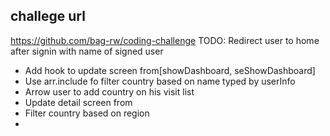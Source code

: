 ## challege url
 https://github.com/bag-rw/coding-challenge
TODO: Redirect user to home after signin with name of signed user
- Add hook to update screen from[showDashboard, seShowDashboard]
- Use arr.include fo filter country based on name typed by userInfo
- Arrow user to add country on his visit list
- Update detail screen from
- Filter country based on region 
- 